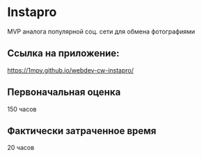 # Instapro

MVP аналога популярной соц. сети для обмена фотографиями

## Ссылка на приложение:
https://1mpy.github.io/webdev-cw-instapro/


## Первоначальная оценка

150 часов

## Фактически затраченное время

20 часов
